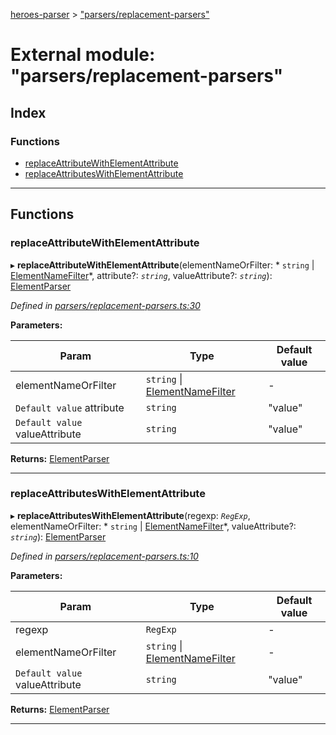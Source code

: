 [heroes-parser](../README.md) > ["parsers/replacement-parsers"](../modules/_parsers_replacement_parsers_.md)

# External module: "parsers/replacement-parsers"

## Index

### Functions

* [replaceAttributeWithElementAttribute](_parsers_replacement_parsers_.md#replaceattributewithelementattribute)
* [replaceAttributesWithElementAttribute](_parsers_replacement_parsers_.md#replaceattributeswithelementattribute)

---

## Functions

<a id="replaceattributewithelementattribute"></a>

###  replaceAttributeWithElementAttribute

▸ **replaceAttributeWithElementAttribute**(elementNameOrFilter: * `string` &#124; [ElementNameFilter](_parsers_element_name_filters_.md#elementnamefilter)*, attribute?: *`string`*, valueAttribute?: *`string`*): [ElementParser](_parsers_index_.md#elementparser)

*Defined in [parsers/replacement-parsers.ts:30](https://github.com/joeistas/heroes-parser/blob/be29d1f/src/parsers/replacement-parsers.ts#L30)*

**Parameters:**

| Param | Type | Default value |
| ------ | ------ | ------ |
| elementNameOrFilter |  `string` &#124; [ElementNameFilter](_parsers_element_name_filters_.md#elementnamefilter)| - |
| `Default value` attribute | `string` | &quot;value&quot; |
| `Default value` valueAttribute | `string` | &quot;value&quot; |

**Returns:** [ElementParser](_parsers_index_.md#elementparser)

___
<a id="replaceattributeswithelementattribute"></a>

###  replaceAttributesWithElementAttribute

▸ **replaceAttributesWithElementAttribute**(regexp: *`RegExp`*, elementNameOrFilter: * `string` &#124; [ElementNameFilter](_parsers_element_name_filters_.md#elementnamefilter)*, valueAttribute?: *`string`*): [ElementParser](_parsers_index_.md#elementparser)

*Defined in [parsers/replacement-parsers.ts:10](https://github.com/joeistas/heroes-parser/blob/be29d1f/src/parsers/replacement-parsers.ts#L10)*

**Parameters:**

| Param | Type | Default value |
| ------ | ------ | ------ |
| regexp | `RegExp` | - |
| elementNameOrFilter |  `string` &#124; [ElementNameFilter](_parsers_element_name_filters_.md#elementnamefilter)| - |
| `Default value` valueAttribute | `string` | &quot;value&quot; |

**Returns:** [ElementParser](_parsers_index_.md#elementparser)

___

